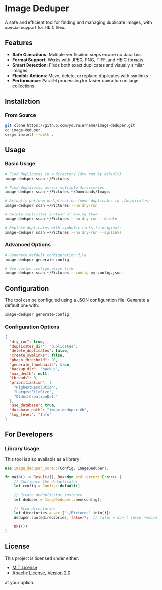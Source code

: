 # Image Deduper

A safe and efficient tool for finding and managing duplicate images, with special support for HEIC files.

## Features

- **Safe Operations**: Multiple verification steps ensure no data loss
- **Format Support**: Works with JPEG, PNG, TIFF, and HEIC formats
- **Smart Detection**: Finds both exact duplicates and visually similar images
- **Flexible Actions**: Move, delete, or replace duplicates with symlinks
- **Performance**: Parallel processing for faster operation on large collections

## Installation

### From Source

```bash
git clone https://github.com/yourusername/image-deduper.git
cd image-deduper
cargo install --path .
```

## Usage

### Basic Usage

```bash
# Find duplicates in a directory (dry run by default)
image-deduper scan ~/Pictures

# Find duplicates across multiple directories
image-deduper scan ~/Pictures ~/Downloads/Images

# Actually perform deduplication (move duplicates to ./duplicates)
image-deduper scan ~/Pictures --no-dry-run

# Delete duplicates instead of moving them
image-deduper scan ~/Pictures --no-dry-run --delete

# Replace duplicates with symbolic links to originals
image-deduper scan ~/Pictures --no-dry-run --symlinks
```

### Advanced Options

```bash
# Generate default configuration file
image-deduper generate-config

# Use custom configuration file
image-deduper scan ~/Pictures --config my-config.json
```

## Configuration

The tool can be configured using a JSON configuration file. Generate a default one with:

```bash
image-deduper generate-config
```

### Configuration Options

```json
{
  "dry_run": true,
  "duplicates_dir": "duplicates",
  "delete_duplicates": false,
  "create_symlinks": false,
  "phash_threshold": 90,
  "generate_thumbnails": true,
  "backup_dir": "backup",
  "max_depth": null,
  "threads": 0,
  "prioritization": [
    "HighestResolution",
    "LargestFileSize",
    "OldestCreationDate"
  ],
  "use_database": true,
  "database_path": "image-deduper.db",
  "log_level": "Info"
}
```

## For Developers

### Library Usage

This tool is also available as a library:

```rust
use image_deduper_core::{Config, ImageDeduper};

fn main() -> Result<(), Box<dyn std::error::Error>> {
    // Configure the deduplicator
    let config = Config::default();

    // Create deduplicator instance
    let deduper = ImageDeduper::new(config);

    // Scan directories
    let directories = vec!["~/Pictures".into()];
    deduper.run(&directories, false)?;  // false = don't force rescan

    Ok(())
}
```

## License

This project is licensed under either:

- [MIT License](LICENSE-MIT)
- [Apache License, Version 2.0](LICENSE-APACHE)

at your option.
